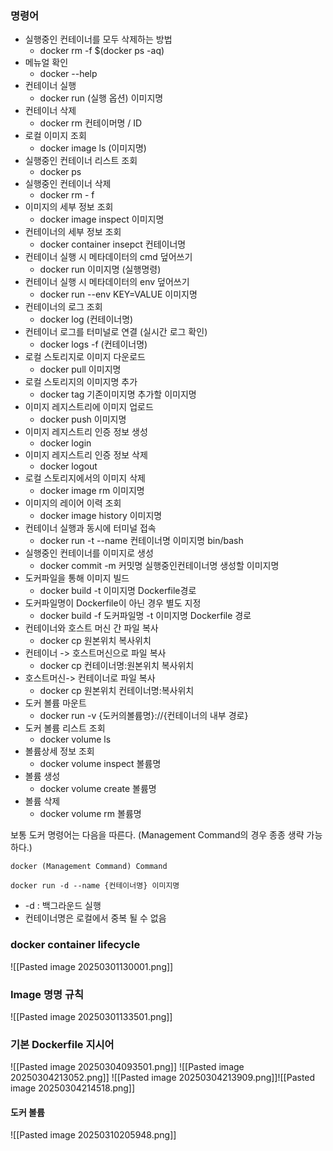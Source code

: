 ### 명령어 
- 실행중인 컨테이너를 모두 삭제하는 방법
	- docker rm -f $(docker ps -aq)
- 메뉴얼 확인
	- docker --help
- 컨테이너 실행
	- docker run (실행 옵션) 이미지명
- 컨테이너 삭제
	- docker rm 컨테이머명 / ID
- 로컬 이미지 조회 
	- docker image ls (이미지명)
- 실행중인 컨테이너 리스트 조회 
	- docker ps 
- 실행중인 컨테이너 삭제
	- docker rm - f
- 이미지의 세부 정보 조회 
	- docker image inspect 이미지명
- 컨테이너의 세부 정보 조회
	- docker container insepct 컨테이너명
- 컨테이너 실행 시 메타데이터의 cmd 덮어쓰기
	- docker run 이미지명 (실행명령)
- 컨테이너 실행 시 메타데이터의 env 덮어쓰기
	- docker run --env KEY=VALUE 이미지명
- 컨테이너의 로그 조회 
	- docker log (컨테이너명)
- 컨테이너 로그를 터미널로 연결 (실시간 로그 확인)
	- docker logs -f (컨테이너명)
- 로컬 스토리지로 이미지 다운로드 
	- docker pull 이미지명
- 로컬 스토리지의 이미지명 추가
	- docker tag 기존이미지명 추가할 이미지명
- 이미지 레지스트리에 이미지 업로드
	- docker push 이미지명
- 이미지 레지스트리 인증 정보 생성
	- docker login
- 이미지 레지스트리 인증 정보 삭제
	- docker logout
- 로컬 스토리지에서의 이미지 삭제
	- docker image rm 이미지명
- 이미지의 레이어 이력 조회
	- docker image history 이미지명
- 컨테이너 실행과 동시에 터미널 접속
	- docker run -t --name 컨테이너명 이미지명 bin/bash
- 실행중인 컨테이너를 이미지로 생성
	- docker commit -m 커밋명 실행중인컨테이너명 생성할 이미지명
-  도커파일을 통해 이미지 빌드
	- docker build -t 이미지명 Dockerfile경로
- 도커파일명이 Dockerfile이 아닌 경우 별도 지정
	- docker build -f 도커파일명 -t 이미지명 Dockerfile 경로
- 컨테이너와 호스트 머신 간 파일 복사 
	- docker cp 원본위치 복사위치
- 컨테이너 -> 호스트머신으로 파일 복사
	- docker cp 컨테이너명:원본위치 복사위치 
- 호스트머신-> 컨테이너로 파일 복사
	- docker cp 원본위치 컨테이너명:복사위치
- 도커 볼륨 마운트
	- docker run -v {도커의볼륨명}://{컨테이너의 내부 경로}
- 도커 볼륨 리스트 조회
	- docker volume ls
- 볼륨상세 정보 조회
	- docker volume inspect 볼륨명
- 볼륨 생성
	- docker volume create 볼륨명
- 볼륨 삭제
	- docker volume rm 볼륨명

보통 도커 명령어는 다음을 따른다. 
(Management Command의 경우 종종 생략 가능하다.)
```shell
docker (Management Command) Command
```

```shell
docker run -d --name {컨테이너명} 이미지명
```
- -d : 백그라운드 실행
- 컨테이너명은 로컬에서 중복 될 수 없음

### docker container lifecycle
![[Pasted image 20250301130001.png]]

### Image 명명 규칙
![[Pasted image 20250301133501.png]]

### 기본 Dockerfile 지시어
![[Pasted image 20250304093501.png]]
![[Pasted image 20250304213052.png]]
![[Pasted image 20250304213909.png]]![[Pasted image 20250304214518.png]]

#### 도커 볼륨
![[Pasted image 20250310205948.png]]
